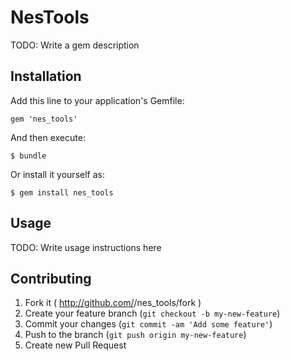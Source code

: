 # NesTools

TODO: Write a gem description

## Installation

Add this line to your application's Gemfile:

    gem 'nes_tools'

And then execute:

    $ bundle

Or install it yourself as:

    $ gem install nes_tools

## Usage

TODO: Write usage instructions here

## Contributing

1. Fork it ( http://github.com/<my-github-username>/nes_tools/fork )
2. Create your feature branch (`git checkout -b my-new-feature`)
3. Commit your changes (`git commit -am 'Add some feature'`)
4. Push to the branch (`git push origin my-new-feature`)
5. Create new Pull Request

